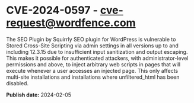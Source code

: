# CVE-2024-0597 - cve-request@wordfence.com

The SEO Plugin by Squirrly SEO plugin for WordPress is vulnerable to Stored Cross-Site Scripting via admin settings in all versions up to and including 12.3.15 due to insufficient input sanitization and output escaping. This makes it possible for authenticated attackers, with administrator-level permissions and above, to inject arbitrary web scripts in pages that will execute whenever a user accesses an injected page. This only affects multi-site installations and installations where unfiltered_html has been disabled.

**Publish date:** 2024-02-05
